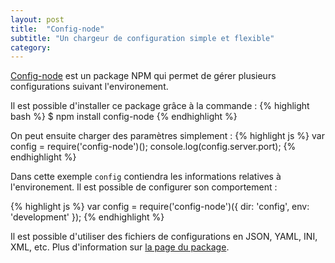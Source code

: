 ```yaml
---
layout: post
title:  "Config-node"
subtitle: "Un chargeur de configuration simple et flexible"
category: 
---
```


[Config-node][config-node] est un package NPM qui permet de gérer
plusieurs configurations suivant l'environement.

Il est possible d'installer ce package grâce à la commande :
{% highlight bash %}
$ npm install config-node
{% endhighlight %}

On peut ensuite charger des paramètres simplement :
{% highlight js %}
var config = require('config-node')();
console.log(config.server.port);
{% endhighlight %}

Dans cette exemple `config` contiendra les informations relatives à
l'environement. Il est possible de configurer son comportement :

{% highlight js %}
var config = require('config-node')({
    dir: 'config', 
    env: 'development'
});
{% endhighlight %}

Il est possible d'utiliser des fichiers de configurations en JSON, YAML,
INI, XML, etc.  Plus d'information sur [la page du package][config-node].


[config-node]: https://github.com/flesler/config-node
